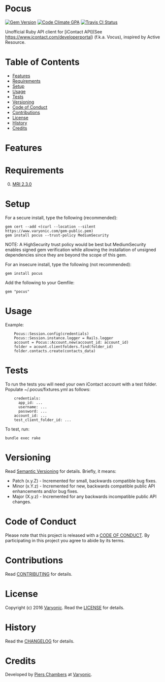 # Pocus

[![Gem Version](https://badge.fury.io/rb/pocus.svg)](http://badge.fury.io/rb/pocus)
[![Code Climate GPA](https://codeclimate.com/github/varyonic/pocus.svg)](https://codeclimate.com/github/varyonic/pocus)
[![Travis CI Status](https://secure.travis-ci.org/varyonic/pocus.svg)](https://travis-ci.org/varyonic/pocus)

Unofficial Ruby API client for [iContact API](See https://www.icontact.com/developerportal) (f.k.a. Vocus), inspired by Active Resource.

<!-- Tocer[start]: Auto-generated, don't remove. -->

# Table of Contents

- [Features](#features)
- [Requirements](#requirements)
- [Setup](#setup)
- [Usage](#usage)
- [Tests](#tests)
- [Versioning](#versioning)
- [Code of Conduct](#code-of-conduct)
- [Contributions](#contributions)
- [License](#license)
- [History](#history)
- [Credits](#credits)

<!-- Tocer[finish]: Auto-generated, don't remove. -->

# Features

# Requirements

0. [MRI 2.3.0](https://www.ruby-lang.org)

# Setup

For a secure install, type the following (recommended):

    gem cert --add <(curl --location --silent https://www.varyonic.com/gem-public.pem)
    gem install pocus --trust-policy MediumSecurity

NOTE: A HighSecurity trust policy would be best but MediumSecurity enables signed gem verification while
allowing the installation of unsigned dependencies since they are beyond the scope of this gem.

For an insecure install, type the following (not recommended):

    gem install pocus

Add the following to your Gemfile:

    gem "pocus"

# Usage

Example:

```
	Pocus::Session.config(credentials)
	Pocus::Session.instance.logger = Rails.logger
	account = Pocus::Account.new(account_id: account_id)
	folder = acount.clientfolders.find(folder_id)
	folder.contacts.create(contacts_data)
```

# Tests

To run the tests you will need your own iContact account with a test folder.  Populate ~/.pocus/fixtures.yml as follows:

```
	credentials:
	  app_id: ...
	  username: ...
	  password: ...
	account_id: ...
	test_client_folder_id: ...
```
To test, run:

    bundle exec rake

# Versioning

Read [Semantic Versioning](http://semver.org) for details. Briefly, it means:

- Patch (x.y.Z) - Incremented for small, backwards compatible bug fixes.
- Minor (x.Y.z) - Incremented for new, backwards compatible public API enhancements and/or bug fixes.
- Major (X.y.z) - Incremented for any backwards incompatible public API changes.

# Code of Conduct

Please note that this project is released with a [CODE OF CONDUCT](CODE_OF_CONDUCT.md). By participating in this project
you agree to abide by its terms.

# Contributions

Read [CONTRIBUTING](CONTRIBUTING.md) for details.

# License

Copyright (c) 2016 [Varyonic](https://www.varyonic.com).
Read the [LICENSE](LICENSE.md) for details.

# History

Read the [CHANGELOG](CHANGELOG.md) for details.

# Credits

Developed by [Piers Chambers](http://varyonic.github.io/) at [Varyonic](https://www.varyonic.com).
